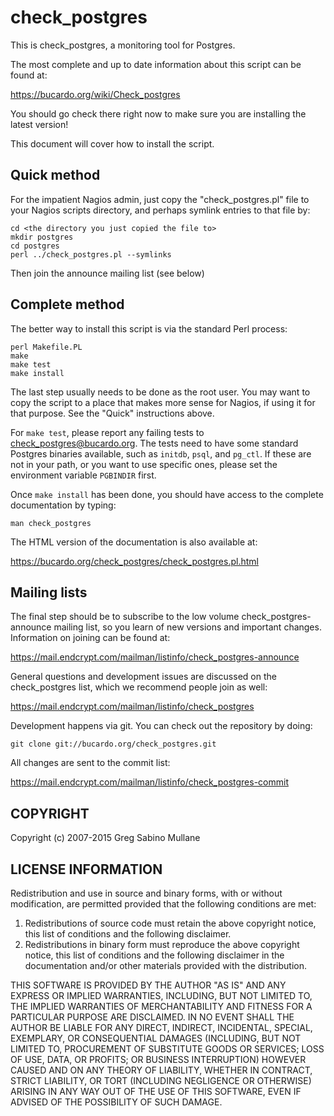check_postgres
==============

This is check_postgres, a monitoring tool for Postgres.

The most complete and up to date information about this script can be found at:

https://bucardo.org/wiki/Check_postgres

You should go check there right now to make sure you are installing 
the latest version!

This document will cover how to install the script.

Quick method
------------

For the impatient Nagios admin, just copy the "check_postgres.pl" file 
to your Nagios scripts directory, and perhaps symlink entries to that 
file by:

    cd <the directory you just copied the file to>
    mkdir postgres
    cd postgres
    perl ../check_postgres.pl --symlinks

Then join the announce mailing list (see below)


Complete method
---------------

The better way to install this script is via the standard Perl process:

    perl Makefile.PL
    make
    make test
    make install

The last step usually needs to be done as the root user. You may want to 
copy the script to a place that makes more sense for Nagios, if using it 
for that purpose. See the "Quick" instructions above.

For `make test`, please report any failing tests to check_postgres@bucardo.org. 
The tests need to have some standard Postgres binaries available, such as 
`initdb`, `psql`, and `pg_ctl`. If these are not in your path, or you want to 
use specific ones, please set the environment variable `PGBINDIR` first.

Once `make install` has been done, you should have access to the complete 
documentation by typing:

    man check_postgres

The HTML version of the documentation is also available at:

https://bucardo.org/check_postgres/check_postgres.pl.html

Mailing lists
-------------

The final step should be to subscribe to the low volume check_postgres-announce 
mailing list, so you learn of new versions and important changes. Information 
on joining can be found at:

https://mail.endcrypt.com/mailman/listinfo/check_postgres-announce

General questions and development issues are discussed on the check_postgres list, 
which we recommend people join as well:

https://mail.endcrypt.com/mailman/listinfo/check_postgres

Development happens via git. You can check out the repository by doing:

    git clone git://bucardo.org/check_postgres.git

All changes are sent to the commit list:

https://mail.endcrypt.com/mailman/listinfo/check_postgres-commit

COPYRIGHT
---------

  Copyright (c) 2007-2015 Greg Sabino Mullane


LICENSE INFORMATION
-------------------

Redistribution and use in source and binary forms, with or without 
modification, are permitted provided that the following conditions are met:

  1. Redistributions of source code must retain the above copyright notice, 
     this list of conditions and the following disclaimer.
  2. Redistributions in binary form must reproduce the above copyright notice, 
     this list of conditions and the following disclaimer in the documentation 
     and/or other materials provided with the distribution.

THIS SOFTWARE IS PROVIDED BY THE AUTHOR "AS IS" AND ANY EXPRESS OR IMPLIED 
WARRANTIES, INCLUDING, BUT NOT LIMITED TO, THE IMPLIED WARRANTIES OF 
MERCHANTABILITY AND FITNESS FOR A PARTICULAR PURPOSE ARE DISCLAIMED. IN NO 
EVENT SHALL THE AUTHOR BE LIABLE FOR ANY DIRECT, INDIRECT, INCIDENTAL, SPECIAL,
EXEMPLARY, OR CONSEQUENTIAL DAMAGES (INCLUDING, BUT NOT LIMITED TO, PROCUREMENT 
OF SUBSTITUTE GOODS OR SERVICES; LOSS OF USE, DATA, OR PROFITS; OR BUSINESS 
INTERRUPTION) HOWEVER CAUSED AND ON ANY THEORY OF LIABILITY, WHETHER IN 
CONTRACT, STRICT LIABILITY, OR TORT (INCLUDING NEGLIGENCE OR OTHERWISE) ARISING 
IN ANY WAY OUT OF THE USE OF THIS SOFTWARE, EVEN IF ADVISED OF THE POSSIBILITY 
OF SUCH DAMAGE.
